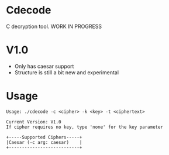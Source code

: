 # Cdecode
C decryption tool. WORK IN PROGRESS

# V1.0
- Only has caesar support
- Structure is still a bit new and experimental

# Usage
```
Usage: ./cdecode -c <cipher> -k <key> -t <ciphertext>

Current Version: V1.0
If cipher requires no key, type 'none' for the key parameter

+-----Supported Ciphers-----+
|Caesar (-c arg: caesar)    |
+---------------------------+
```
